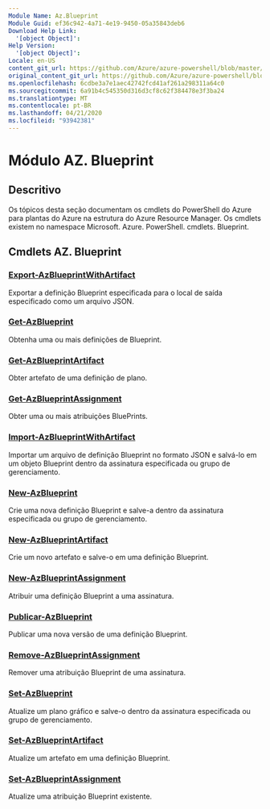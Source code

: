 ```yaml
---
Module Name: Az.Blueprint
Module Guid: ef36c942-4a71-4e19-9450-05a35843deb6
Download Help Link:
  '[object Object]': 
Help Version:
  '[object Object]': 
Locale: en-US
content_git_url: https://github.com/Azure/azure-powershell/blob/master/src/Blueprint/Blueprint/help/Az.Blueprint.md
original_content_git_url: https://github.com/Azure/azure-powershell/blob/master/src/Blueprint/Blueprint/help/Az.Blueprint.md
ms.openlocfilehash: 6cdbe3a7e1aec42742fcd41af261a298311a64c0
ms.sourcegitcommit: 6a91b4c545350d316d3cf8c62f384478e3f3ba24
ms.translationtype: MT
ms.contentlocale: pt-BR
ms.lasthandoff: 04/21/2020
ms.locfileid: "93942381"
---
```

# Módulo AZ. Blueprint
## Descritivo
Os tópicos desta seção documentam os cmdlets do PowerShell do Azure para plantas do Azure na estrutura do Azure Resource Manager. Os cmdlets existem no namespace Microsoft. Azure. PowerShell. cmdlets. Blueprint.

## Cmdlets AZ. Blueprint
### [Export-AzBlueprintWithArtifact](Export-AzBlueprintWithArtifact.md)
Exportar a definição Blueprint especificada para o local de saída especificado como um arquivo JSON. 

### [Get-AzBlueprint](Get-AzBlueprint.md)
Obtenha uma ou mais definições de Blueprint.

### [Get-AzBlueprintArtifact](Get-AzBlueprintArtifact.md)
Obter artefato de uma definição de plano.

### [Get-AzBlueprintAssignment](Get-AzBlueprintAssignment.md)
Obter uma ou mais atribuições BluePrints.

### [Import-AzBlueprintWithArtifact](Import-AzBlueprintWithArtifact.md)
Importar um arquivo de definição Blueprint no formato JSON e salvá-lo em um objeto Blueprint dentro da assinatura especificada ou grupo de gerenciamento.

### [New-AzBlueprint](New-AzBlueprint.md)
Crie uma nova definição Blueprint e salve-a dentro da assinatura especificada ou grupo de gerenciamento.

### [New-AzBlueprintArtifact](New-AzBlueprintArtifact.md)
Crie um novo artefato e salve-o em uma definição Blueprint.

### [New-AzBlueprintAssignment](New-AzBlueprintAssignment.md)
Atribuir uma definição Blueprint a uma assinatura.

### [Publicar-AzBlueprint](Publish-AzBlueprint.md)
Publicar uma nova versão de uma definição Blueprint.

### [Remove-AzBlueprintAssignment](Remove-AzBlueprintAssignment.md)
Remover uma atribuição Blueprint de uma assinatura.

### [Set-AzBlueprint](Set-AzBlueprint.md)
Atualize um plano gráfico e salve-o dentro da assinatura especificada ou grupo de gerenciamento.

### [Set-AzBlueprintArtifact](Set-AzBlueprintArtifact.md)
Atualize um artefato em uma definição Blueprint.

### [Set-AzBlueprintAssignment](Set-AzBlueprintAssignment.md)
Atualize uma atribuição Blueprint existente.


